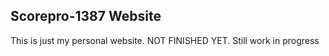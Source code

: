 ## Scorepro-1387 Website
This is just my personal website. NOT FINISHED YET. Still work in progress
